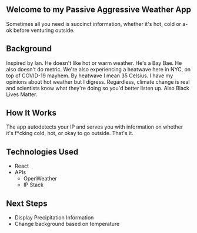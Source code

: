 ## Welcome to my Passive Aggressive Weather App

Sometimes all you need is succinct information, whether it's hot, cold or a-ok before venturing outside. 

## Background
Inspired by Ian. He doesn't like hot or warm weather. He's a Bay Bae. He also doesn't do metric. 
We're also experiencing a heatwave here in NYC, on top of COVID-19 mayhem. 
By heatwave I mean 35 Celsius. I have my opinions about hot weather but I digress.
Regardless, climate change is real and scientists know what they're doing so you'd better listen up. 
Also Black Lives Matter. 


## How It Works
The app autodetects your IP and serves you with information on whether it's f*cking cold, hot, or okay to go outside. That's it. 

## Technologies Used

- React
- APIs
    - OpenWeather
    - IP Stack

## Next Steps

- Display Precipitation Information
- Change background based on temperature
